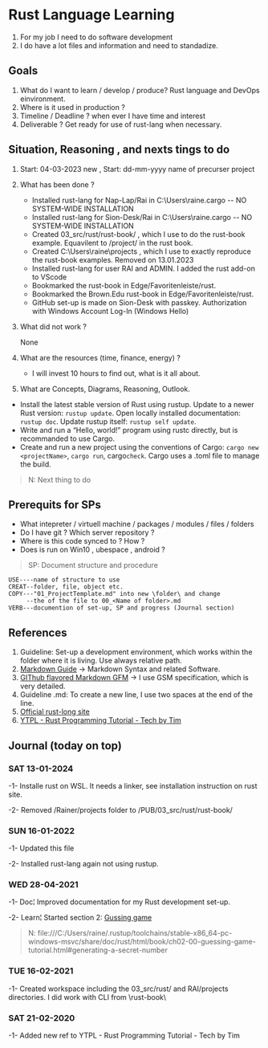 # Rust Language Learning

1. For my job I need to do software development
2. I do have a lot files and information and need to standadize.

## Goals

1. What do I want to learn / develop / produce? Rust language and DevOps einvironment.
2. Where is it used in production ?
3. Timeline / Deadline ? when ever I have time and interest
4. Deliverable ? Get ready for use of rust-lang when necessary.

## Situation, Reasoning , and nexts tings to do

1. Start: 04-03-2023 new , Start: dd-mm-yyyy name of precurser project
1. What has been done ?

   - Installed rust-lang for Nap-Lap/Rai in C:\Users\raine\.cargo -- NO SYSTEM-WIDE INSTALLATION  
   - Installed rust-lang for Sion-Desk/Rai in C:\Users\raine\.cargo -- NO SYSTEM-WIDE INSTALLATION
   - Created 03_src/rust/rust-book/ , which I use to do the rust-book example. Equavilent to /project/ in the rust book.
   - Created C:\Users\raine\projects , which I use to exactly reproduce the rust-book examples. Removed on 13.01.2023
   - Installed rust-lang for user RAI and ADMIN. I added the rust add-on to VScode
   - Bookmarked the rust-book in Edge/Favoritenleiste/rust.
   - Bookmarked the Brown.Edu rust-book in Edge/Favoritenleiste/rust. 
   - GitHub set-up is made on Sion-Desk with passkey. Authorization with Windows Account Log-In (Windows Hello)

2. What did not work ?

     None

3. What are the resources (time, finance, energy) ?

     - I will invest 10 hours to find out, what is it all about.

4. What are Concepts, Diagrams, Reasoning, Outlook.

- Install the latest stable version of Rust using rustup. Update to a newer Rust version: `rustup update`. Open locally installed documentation: `rustup doc`. Update rustup itself: `rustup self update`.
- Write and run a “Hello, world!” program using rustc directly, but is recommanded to use Cargo.
- Create and run a new project using the conventions of Cargo: `cargo new <projectName>`, `cargo run`, cargo`check`. Cargo uses a .toml file to manage the build.

>N: Next thing to do

## Prerequits for SPs

- What intepreter / virtuell machine / packages / modules / files / folders
- Do I have git ? Which server repository ?
- Where is this code synced to ? How ?
- Does is run on Win10 , ubespace , android ?

>SP: Document structure and procedure

``` text
USE----name of structure to use
CREAT--folder, file, object etc.  
COPY---"01_ProjectTemplate.md" into new \folder\ and change
     --the of the file to 00_<Name of folder>.md
VERB---documention of set-up, SP and progress (Journal section)  
```

## References

1. Guideline: Set-up a development environment, which works within the folder where it is living. Use always relative path.
2. [Markdown Guide](https://www.markdownguide.org/) -> Markdown Syntax and related Software.
3. [GIThub flavored Markdown GFM](https://github.github.com/gfm/#what-is-github-flavored-markdown-) -> I use GSM specification, which is very detailed.  
4. Guideline .md: To create a new line, I use two spaces at the end of the line.
5. [Official rust-long site](https://www.rust-lang.org/)
6. [YTPL - Rust Programming Tutorial - Tech by Tim](https://www.youtube.com/watch?v=T_KrYLW4jw8&list=PLzMcBGfZo4-nyLTlSRBvo0zjSnCnqjHYQ)

## Journal (today on top)

### SAT 13-01-2024

-1- Installe rust on WSL. It needs a linker, see installation instruction on rust site.

-2- Removed /Rainer/projects folder to /PUB/03_src/rust/rust-book/

### SUN 16-01-2022

-1- Updated this file

-2- Installed rust-lang again not using rustup.

### WED 28-04-2021

-1- Doc¦ Improved documentation for my Rust development set-up.

-2- Learn¦ Started section 2: [Gussing game](file:///C:/Users/raine/.rustup/toolchains/stable-x86_64-pc-windows-msvc/share/doc/rust/html/book/ch02-00-guessing-game-tutorial.html)

>N: file:///C:/Users/raine/.rustup/toolchains/stable-x86_64-pc-windows-msvc/share/doc/rust/html/book/ch02-00-guessing-game-tutorial.html#generating-a-secret-number

### TUE 16-02-2021

-1- Created workspace including the 03_src/rust/ and RAI/projects directories. I did work with CLI from \rust-book\

### SAT  21-02-2020

-1- Added new ref to YTPL - Rust Programming Tutorial - Tech by Tim







